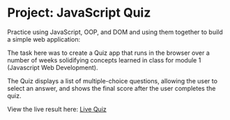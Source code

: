 # Project: JavaScript Quiz

Practice using JavaScript, OOP, and DOM and using them together to build a simple web application:

The task here was to create a Quiz app that runs in the browser over a number of weeks solidifying concepts learned in class for module 1 (Javascript Web Development). 

The Quiz displays a list of multiple-choice questions, allowing the user to select an answer, and shows the final score after the user completes the quiz.

View the live result here:
[Live Quiz](https://isogramc.github.io/javascript-quiz-project/)
